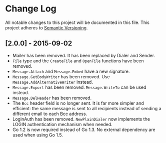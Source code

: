 # Change Log
All notable changes to this project will be documented in this file.
This project adheres to [Semantic Versioning](http://semver.org/).

## [2.0.0] - 2015-09-02

- Mailer has been removed. It has been replaced by Dialer and Sender.
- `File` type and the `CreateFile` and `OpenFile` functions have been removed.
- `Message.Attach` and `Message.Embed` have a new signature.
- `Message.GetBodyWriter` has been removed. Use `Message.AddAlternativeWriter`
instead.
- `Message.Export` has been removed. `Message.WriteTo` can be used instead.
- `Message.DelHeader` has been removed.
- The `Bcc` header field is no longer sent. It is far more simpler and
efficient: the same message is sent to all recipients instead of sending a
different email to each Bcc address.
- LoginAuth has been removed. `NewPlainDialer` now implements the LOGIN
authentication mechanism when needed.
- Go 1.2 is now required instead of Go 1.3. No external dependency are used when
using Go 1.5.
